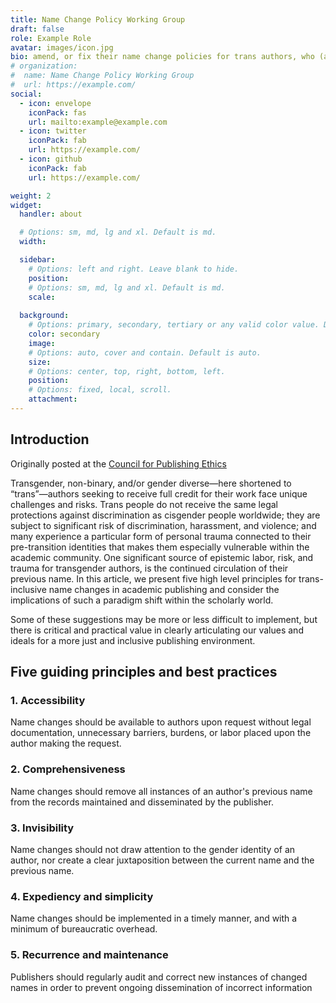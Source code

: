 ```yaml
---
title: Name Change Policy Working Group
draft: false
role: Example Role
avatar: images/icon.jpg
bio: amend, or fix their name change policies for trans authors, who (are still) facing a lot of impacts from publisher policies that are more than a little harmful.These policies have also harmed married women who change their names, indigenous authors with name changes, or foreign authors with misspellings. 
# organization:
#  name: Name Change Policy Working Group
#  url: https://example.com/
social:
  - icon: envelope
    iconPack: fas
    url: mailto:example@example.com
  - icon: twitter
    iconPack: fab
    url: https://example.com/
  - icon: github
    iconPack: fab
    url: https://example.com/

weight: 2
widget:
  handler: about

  # Options: sm, md, lg and xl. Default is md.
  width:

  sidebar:
    # Options: left and right. Leave blank to hide.
    position:
    # Options: sm, md, lg and xl. Default is md.
    scale:
  
  background:
    # Options: primary, secondary, tertiary or any valid color value. Default is primary.
    color: secondary
    image:
    # Options: auto, cover and contain. Default is auto.
    size:
    # Options: center, top, right, bottom, left.
    position:
    # Options: fixed, local, scroll.
    attachment: 
---
```


## Introduction
Originally posted at the [Council for Publishing Ethics](https://publicationethics.org/news/vision-more-trans-inclusive-publishing-world)

Transgender, non-binary, and/or gender diverse—here shortened to “trans”—authors seeking to receive full credit for their work face unique challenges and risks. Trans people do not receive the same legal protections against discrimination as cisgender people worldwide; they are subject to significant risk of discrimination, harassment, and violence; and many experience a particular form of personal trauma connected to their pre-transition identities that makes them especially vulnerable within the academic community. One significant source of epistemic labor, risk, and trauma for transgender authors, is the continued circulation of their previous name. In this article, we present five high level principles for trans-inclusive name changes in academic publishing and consider the implications of such a paradigm shift within the scholarly world.

Some of these suggestions may be more or less difficult to implement, but there is critical and practical value in clearly articulating our values and ideals for a more just and inclusive publishing environment. 

## Five guiding principles and best practices

### 1. Accessibility
Name changes should be available to authors upon request without legal documentation, unnecessary barriers, burdens, or labor placed upon the author making the request.

### 2. Comprehensiveness
Name changes should remove all instances of an author's previous name from the records maintained and disseminated by the publisher.

### 3. Invisibility
Name changes should not draw attention to the gender identity of an author, nor create a clear juxtaposition between the current name and the previous name.

### 4. Expediency and simplicity
Name changes should be implemented in a timely manner, and with a minimum of bureaucratic overhead.

### 5. Recurrence and maintenance
Publishers should regularly audit and correct new instances of changed names in order to prevent ongoing dissemination of incorrect information